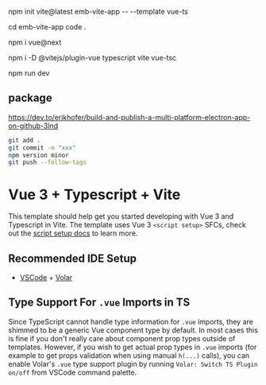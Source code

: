npm init vite@latest emb-vite-app -- --template vue-ts

cd emb-vite-app
code .

npm i vue@next

npm i -D @vitejs/plugin-vue typescript vite vue-tsc

npm run dev

## package

https://dev.to/erikhofer/build-and-publish-a-multi-platform-electron-app-on-github-3lnd

```bash
git add .
git commit -m "xxx"
npm version minor
git push --follow-tags
```

# Vue 3 + Typescript + Vite

This template should help get you started developing with Vue 3 and Typescript in Vite. The template uses Vue 3 `<script setup>` SFCs, check out the [script setup docs](https://v3.vuejs.org/api/sfc-script-setup.html#sfc-script-setup) to learn more.

## Recommended IDE Setup

- [VSCode](https://code.visualstudio.com/) + [Volar](https://marketplace.visualstudio.com/items?itemName=johnsoncodehk.volar)

## Type Support For `.vue` Imports in TS

Since TypeScript cannot handle type information for `.vue` imports, they are shimmed to be a generic Vue component type by default. In most cases this is fine if you don't really care about component prop types outside of templates. However, if you wish to get actual prop types in `.vue` imports (for example to get props validation when using manual `h(...)` calls), you can enable Volar's `.vue` type support plugin by running `Volar: Switch TS Plugin on/off` from VSCode command palette.
